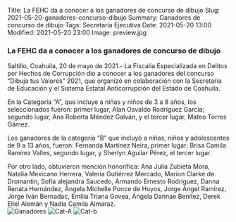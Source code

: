Title: La FEHC da a conocer a los ganadores de concurso de dibujo
Slug: 2021-05-20-ganadores-concurso-dibujo
Summary: Ganadores de concurso de dibujo
Tags: Secretaría Ejecutiva
Date: 2021-05-20 13:00
Modified: 2021-05-20 23:00
Image: preview.jpg


### La FEHC da a conocer a los ganadores de concurso de dibujo

Saltillo, Coahuila, 20 de mayo de 2021.- La Fiscalía Especializada en Delitos por Hechos de Corrupción dio a conocer a los ganadores del concurso “Dibuja tus Valores” 2021, que organizó en colaboración con la Secretaría de Educación y el Sistema Estatal Anticorrupción del Estado de Coahuila.

En la Categoría “A”, que incluye a niñas y niños de 3 a 8 años, los seleccionados fueron: primer lugar, Alan Osvaldo Rodríguez García; segundo lugar, Ana Roberta Méndez Galván, y el tercer lugar, Mateo Torres Gámez.

Los ganadores de la categoría “B” que incluyó a niñas, niños y adolescentes de 9 a 13 años, fueron: Fernanda Martínez Neira, primer lugar; Brisa Camila Ramírez Valles, segundo lugar, y Sherlyn Aguilar Pérez, el tercer lugar.

Por otro lado, obtuvieron mención honorífica: Ana Julia Zubieta Mora, Natalia Mexicano Herrera, Valeria Gutiérrez Mercado, Marion Clarke de Dromantin, Sofía alejandra Saucedo, Armando Ernesto Rodríguez, Danna Renata Hernández, Ángela Michelle Ponce de Hoyos, Jorge Ángel Ramírez, Jorge Iván Bernadac, Emilia Triana Govea, Ángela Dannae Benítez, Derek Eliel Alemán y Nadia Camila Almaraz.
<br>
<img class="img-fluid" src="Ganadores.JPG" alt="Ganadores">
<img class="img-fluid" src="Menciones-Cat-A.JPG" alt="Cat-A">
<img class="img-fluid" src="Menciones-Cat-B.JPG" alt="Cat-b">
